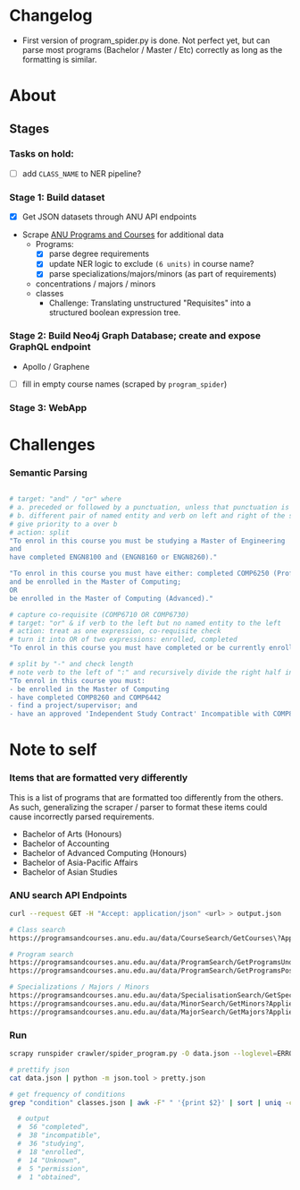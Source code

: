 # Changelog
- First version of program_spider.py is done. Not perfect yet, but can parse most programs (Bachelor / Master / Etc) correctly as long as the formatting is similar.

# About

## Stages

### Tasks on hold:
- [ ] add `CLASS_NAME` to NER pipeline?

### Stage 1: Build dataset

- [x] Get JSON datasets through ANU API endpoints
- Scrape [ANU Programs and Courses](https://programsandcourses.anu.edu.au/) for additional data
  - Programs:
    - [x] parse degree requirements
    - [x] update NER logic to exclude `(6 units)` in course name?
    - [x] parse specializations/majors/minors (as part of requirements)
  - concentrations / majors / minors
  - classes
    - Challenge: Translating unstructured "Requisites" into a structured boolean expression tree.

### Stage 2: Build Neo4j Graph Database; create and expose GraphQL endpoint
- Apollo / Graphene
- [ ] fill in empty course names (scraped by `program_spider`)

### Stage 3: WebApp

# Challenges

### Semantic Parsing

```sh

# target: "and" / "or" where
# a. preceded or followed by a punctuation, unless that punctuation is part of a named entity
# b. different pair of named entity and verb on left and right of the sentence
# give priority to a over b
# action: split
"To enrol in this course you must be studying a Master of Engineering 
and 
have completed ENGN8100 and (ENGN8160 or ENGN8260)."

"To enrol in this course you must have either: completed COMP6250 (Professional Practice 1) 
and be enrolled in the Master of Computing; 
OR 
be enrolled in the Master of Computing (Advanced)."

# capture co-requisite (COMP6710 OR COMP6730)
# target: "or" & if verb to the left but no named entity to the left
# action: treat as one expression, co-requisite check
# turn it into OR of two expressions: enrolled, completed
"To enrol in this course you must have completed or be currently enrolled in COMP6710 OR COMP6730."

# split by "-" and check length
# note verb to the left of ":" and recursively divide the right half into left and right
"To enrol in this course you must: 
- be enrolled in the Master of Computing 
- have completed COMP8260 and COMP6442 
- find a project/supervisor; and 
- have an approved 'Independent Study Contract' Incompatible with COMP8715 and COMP8830."
```

# Note to self

### Items that are formatted very differently

This is a list of programs that are formatted too differently from the others.
As such, generalizing the scraper / parser to format these items could cause incorrectly parsed requirements.
- Bachelor of Arts (Honours)
- Bachelor of Accounting
- Bachelor of Advanced Computing (Honours)
- Bachelor of Asia-Pacific Affairs
- Bachelor of Asian Studies

### ANU search API Endpoints

```sh
curl --request GET -H "Accept: application/json" <url> > output.json 

# Class search
https://programsandcourses.anu.edu.au/data/CourseSearch/GetCourses\?AppliedFilter\=FilterByCourses\&Source\=\&ShowAll\=true\&PageIndex\=0\&MaxPageSize\=1000\&PageSize\=Infinity\&SortColumn\=\&SortDirection\=\&InitailSearchRequestedFromExternalPage\=false\&SearchText\=\&SelectedYear\=2020\&Careers%5B0%5D\=\&Careers%5B1%5D\=Postgraduate\&Careers%5B2%5D\=\&Careers%5B3%5D\=\&Sessions%5B0%5D\=\&Sessions%5B1%5D\=First+Semester\&Sessions%5B2%5D\=\&Sessions%5B3%5D\=\&Sessions%5B4%5D\=Second+Semester\&Sessions%5B5%5D\=\&DegreeIdentifiers%5B0%5D\=\&DegreeIdentifiers%5B1%5D\=\&DegreeIdentifiers%5B2%5D\=\&FilterByMajors\=\&FilterByMinors\=\&FilterBySpecialisations\=\&CollegeName\=CECS\&ModeOfDelivery\=All+Modes

# Program search
https://programsandcourses.anu.edu.au/data/ProgramSearch/GetProgramsUnderGraduate?AppliedFilter=FilterByPrograms&Source=&ShowAll=True&PageIndex=0&MaxPageSize=10&PageSize=Infinity&SortColumn=&SortDirection=&InitailSearchRequestedFromExternalPage=false&SearchText=&SelectedYear=2022&Careers%5B0%5D=&Careers%5B1%5D=&Careers%5B2%5D=&Careers%5B3%5D=&Sessions%5B0%5D=&Sessions%5B1%5D=&Sessions%5B2%5D=&Sessions%5B3%5D=&Sessions%5B4%5D=&Sessions%5B5%5D=&DegreeIdentifiers%5B0%5D=&DegreeIdentifiers%5B1%5D=&DegreeIdentifiers%5B2%5D=&FilterByMajors=&FilterByMinors=&FilterBySpecialisations=&CollegeName=All+Colleges&ModeOfDelivery=All+Modes
https://programsandcourses.anu.edu.au/data/ProgramSearch/GetProgramsPostGraduate?AppliedFilter=FilterByPrograms&Source=&ShowAll=True&PageIndex=0&MaxPageSize=10&PageSize=Infinity&SortColumn=&SortDirection=&InitailSearchRequestedFromExternalPage=false&SearchText=&SelectedYear=2022&Careers%5B0%5D=&Careers%5B1%5D=&Careers%5B2%5D=&Careers%5B3%5D=&Sessions%5B0%5D=&Sessions%5B1%5D=&Sessions%5B2%5D=&Sessions%5B3%5D=&Sessions%5B4%5D=&Sessions%5B5%5D=&DegreeIdentifiers%5B0%5D=&DegreeIdentifiers%5B1%5D=&DegreeIdentifiers%5B2%5D=&FilterByMajors=&FilterByMinors=&FilterBySpecialisations=&CollegeName=All+Colleges&ModeOfDelivery=All+Modes

# Specializations / Majors / Minors
https://programsandcourses.anu.edu.au/data/SpecialisationSearch/GetSpecialisations?AppliedFilter=FilterByAllSpecializations&Source=&ShowAll=True&PageIndex=0&MaxPageSize=10&PageSize=Infinity&SortColumn=&SortDirection=&InitailSearchRequestedFromExternalPage=false&SearchText=&SelectedYear=2022&Careers%5B0%5D=&Careers%5B1%5D=&Careers%5B2%5D=&Careers%5B3%5D=&Sessions%5B0%5D=&Sessions%5B1%5D=&Sessions%5B2%5D=&Sessions%5B3%5D=&Sessions%5B4%5D=&Sessions%5B5%5D=&DegreeIdentifiers%5B0%5D=&DegreeIdentifiers%5B1%5D=&DegreeIdentifiers%5B2%5D=&FilterByMajors=&FilterByMinors=&FilterBySpecialisations=&CollegeName=All+Colleges&ModeOfDelivery=All+Modes
https://programsandcourses.anu.edu.au/data/MinorSearch/GetMinors?AppliedFilter=FilterByAllSpecializations&Source=&ShowAll=True&PageIndex=0&MaxPageSize=10&PageSize=Infinity&SortColumn=&SortDirection=&InitailSearchRequestedFromExternalPage=false&SearchText=&SelectedYear=2022&Careers%5B0%5D=&Careers%5B1%5D=&Careers%5B2%5D=&Careers%5B3%5D=&Sessions%5B0%5D=&Sessions%5B1%5D=&Sessions%5B2%5D=&Sessions%5B3%5D=&Sessions%5B4%5D=&Sessions%5B5%5D=&DegreeIdentifiers%5B0%5D=&DegreeIdentifiers%5B1%5D=&DegreeIdentifiers%5B2%5D=&FilterByMajors=&FilterByMinors=&FilterBySpecialisations=&CollegeName=All+Colleges&ModeOfDelivery=All+Modes
https://programsandcourses.anu.edu.au/data/MajorSearch/GetMajors?AppliedFilter=FilterByAllSpecializations&Source=&ShowAll=True&PageIndex=0&MaxPageSize=10&PageSize=Infinity&SortColumn=&SortDirection=&InitailSearchRequestedFromExternalPage=false&SearchText=&SelectedYear=2022&Careers%5B0%5D=&Careers%5B1%5D=&Careers%5B2%5D=&Careers%5B3%5D=&Sessions%5B0%5D=&Sessions%5B1%5D=&Sessions%5B2%5D=&Sessions%5B3%5D=&Sessions%5B4%5D=&Sessions%5B5%5D=&DegreeIdentifiers%5B0%5D=&DegreeIdentifiers%5B1%5D=&DegreeIdentifiers%5B2%5D=&FilterByMajors=&FilterByMinors=&FilterBySpecialisations=&CollegeName=All+Colleges&ModeOfDelivery=All+Modes
```
### Run

```sh
scrapy runspider crawler/spider_program.py -O data.json --loglevel=ERROR

# prettify json
cat data.json | python -m json.tool > pretty.json

# get frequency of conditions
grep "condition" classes.json | awk -F" " '{print $2}' | sort | uniq -c | sort -nr

  # output
  #  56 "completed",
  #  38 "incompatible",
  #  36 "studying",
  #  18 "enrolled",
  #  14 "Unknown",
  #  5 "permission",
  #  1 "obtained",
```